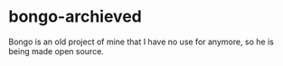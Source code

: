 # bongo-archieved
Bongo is an old project of mine that I have no use for anymore, so he is being made open source.
